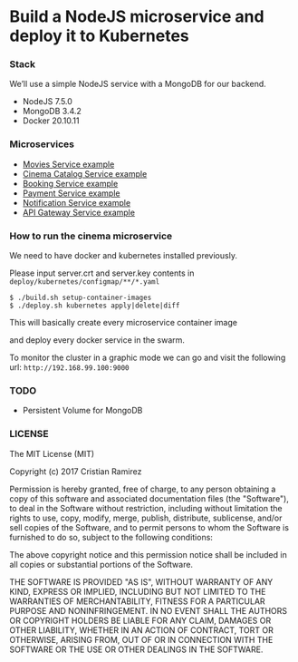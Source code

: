 # Build a NodeJS microservice and deploy it to Kubernetes

### Stack
We’ll use a simple NodeJS service with a MongoDB for our backend.
- NodeJS 7.5.0
- MongoDB 3.4.2
- Docker 20.10.11

### Microservices

- [Movies Service example](./movies-service)
- [Cinema Catalog Service example](./cinema-catalog-service)
- [Booking Service example](./booking-service)
- [Payment Service example](./payment-service)
- [Notification Service example](./notification-service)
- [API Gateway Service example](./api-gateway)

### How to run the cinema microservice

We need to have docker and kubernetes installed previously.

Please input server.crt and server.key contents in `deploy/kubernetes/configmap/**/*.yaml`

```
$ ./build.sh setup-container-images
$ ./deploy.sh kubernetes apply|delete|diff
```

This will basically create every microservice container image

and deploy every docker service in the swarm.

To monitor the cluster in a graphic mode we can go and visit the following url: `http://192.168.99.100:9000`

### TODO

- Persistent Volume for MongoDB

### LICENSE
The MIT License (MIT)

Copyright (c) 2017 Cristian Ramirez

Permission is hereby granted, free of charge, to any person obtaining a copy of this software and associated documentation files (the "Software"), to deal in the Software without restriction, including without limitation the rights to use, copy, modify, merge, publish, distribute, sublicense, and/or sell copies of the Software, and to permit persons to whom the Software is furnished to do so, subject to the following conditions:

The above copyright notice and this permission notice shall be included in all copies or substantial portions of the Software.

THE SOFTWARE IS PROVIDED "AS IS", WITHOUT WARRANTY OF ANY KIND, EXPRESS OR IMPLIED, INCLUDING BUT NOT LIMITED TO THE WARRANTIES OF MERCHANTABILITY, FITNESS FOR A PARTICULAR PURPOSE AND NONINFRINGEMENT. IN NO EVENT SHALL THE AUTHORS OR COPYRIGHT HOLDERS BE LIABLE FOR ANY CLAIM, DAMAGES OR OTHER LIABILITY, WHETHER IN AN ACTION OF CONTRACT, TORT OR OTHERWISE, ARISING FROM, OUT OF OR IN CONNECTION WITH THE SOFTWARE OR THE USE OR OTHER DEALINGS IN THE SOFTWARE.
